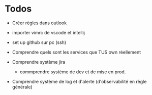 # Todos

* Créer règles dans outlook

* importer vimrc de vscode et intellij

* set up github sur pc (ssh)

* Comprendre quels sont les services que TUS own réellement

* Comprendre système jira
  * commprendre système de dev et de mise en prod.

* Comprendre système de log et d'alerte (d'observabilité en règle générale)
